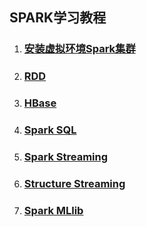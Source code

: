 ## SPARK学习教程
1. ### [安装虚拟环境Spark集群](https://github.com/LeslieZhoa/Learning_Spark/blob/master/1.%E5%AE%89%E8%A3%85%E7%8E%AF%E5%A2%83/ReadMe.md)
2. ### [RDD](https://github.com/LeslieZhoa/Learning_Spark/blob/master/2.RDD/ReadMe.md)
3. ### [HBase](https://github.com/LeslieZhoa/Learning_Spark/blob/master/3.HBase/ReadMe.md)
4. ### [Spark SQL](https://github.com/LeslieZhoa/Learning_Spark/blob/master/4.Spark%20SQL/ReadMe.md)
5. ### [Spark Streaming](https://github.com/LeslieZhoa/Learning_Spark/blob/master/5.Spark%20Streaming/ReadMe.md)
6. ### [Structure Streaming](https://github.com/LeslieZhoa/Learning_Spark/blob/master/6.Structure%20Streaming/ReadMe.md)
7. ### [Spark MLlib](https://github.com/LeslieZhoa/Learning_Spark/blob/master/5.Spark%20MLlib/ReadMe.md)